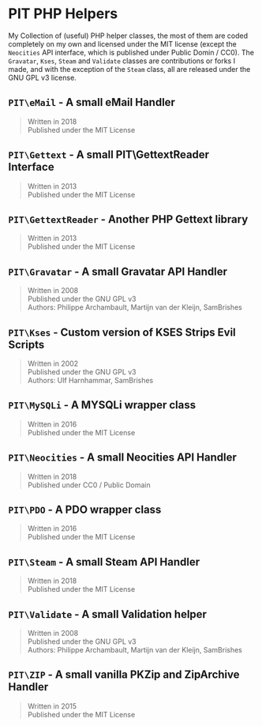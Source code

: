 PIT PHP Helpers
===============
My Collection of (useful) PHP helper classes, the most of them are coded completely on my own and 
licensed under the MIT license (except the `Neocities` API interface, which is published under 
Public Domin / CC0). The `Gravatar`, `Kses`, `Steam` and `Validate` classes are contributions or 
forks I made, and with the exception of the `Steam` class, all are released under the GNU GPL v3 
license.

`PIT\eMail` - A small eMail Handler
---------------------------------
>   Written in 2018<br>
>   Published under the MIT License

`PIT\Gettext` - A small PIT\GettextReader Interface
-------------------------------------------------
>   Written in 2013<br>
>   Published under the MIT License

`PIT\GettextReader` - Another PHP Gettext library
-----------------------------------------------
>   Written in 2013<br>
>   Published under the MIT License

`PIT\Gravatar` - A small Gravatar API Handler
-------------------------------------------
>   Written in 2008<br>
>   Published under the GNU GPL v3<br>
>   Authors: Philippe Archambault, Martijn van der Kleijn, SamBrishes

`PIT\Kses` - Custom version of KSES Strips Evil Scripts
-----------------------------------------------------
>   Written in 2002<br>
>   Published under the GNU GPL v3<br>
>   Authors: Ulf Harnhammar, SamBrishes

`PIT\MySQLi` - A MYSQLi wrapper class
-----------------------------------
>   Written in 2016<br>
>   Published under the MIT License

`PIT\Neocities` - A small Neocities API Handler
---------------------------------------------
>   Written in 2018<br>
>   Published under CC0 / Public Domain

`PIT\PDO` - A PDO wrapper class
-----------------------------
>   Written in 2016<br>
>   Published under the MIT License

`PIT\Steam` - A small Steam API Handler
-------------------------------------
>   Written in 2018<br>
>   Published under the MIT License

`PIT\Validate` - A small Validation helper
----------------------------------------
>   Written in 2008<br>
>   Published under the GNU GPL v3<br>
>   Authors: Philippe Archambault, Martijn van der Kleijn, SamBrishes

`PIT\ZIP` - A small vanilla PKZip and ZipArchive Handler
------------------------------------------------------
>   Written in 2015<br>
>   Published under the MIT License

